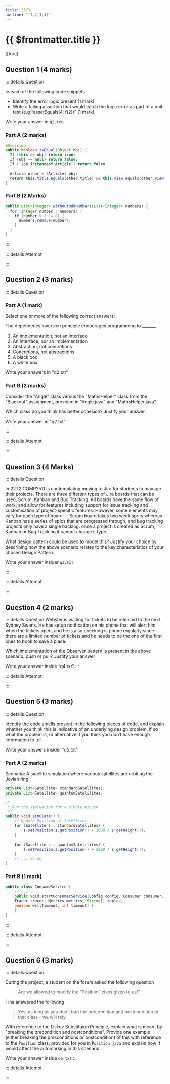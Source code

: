```yaml
---
title: 23T3
outline: "[1,2,3,4]"
---
```

<script setup>
import Editor from '../components/Editor.vue'
</script>

# {{ $frontmatter.title }}

[[toc]]
## Question 1 (4 marks) 
::: details Question

In each of the following code snippets

- Identify the error logic present (1 mark)
- Write a failing assertion that would catch the logic error as part of a unit test (e.g “assetEquals(4, f(2))” (1 mark)

Write your answer in `q1.txt`.
### Part A (2 marks)

~~~java
@Override
public boolean isEqual(Object obj) {
  If (this == obj) return true;
  If (obj == null) return false;
  If (!(ob instanceof Article)) return false;

  Article other = (Article) obj;
  return this.title.equals(other.title) && this.view.equals(other.view);
}
~~~
### Part B (2 Marks)

~~~java
public List<Integer> withoutOddNumbers(List<Integer> numbers) {
  for (Integer number : numbers) {
    if (number % 2 != 0) {
      numbers.remove(number);
    }
  }
}
~~~

:::

::: details Attempt

<Editor storageKey="23T2-q1" />

:::

## Question 2 (3 marks)

::: details Question
### Part A (1 mark)

Select one or more of the following correct answers:

The dependency inversion principle encourages programming to _______

1. An implementation, not an interface
2. An interface, nor an implementation
3. Abstraction, not concretions
4. Concretions, not abstractions
5. A black box
6. A white box

Write your answers in "q2.txt"
### Part B (2 marks)

Consider the "Angle" class versus the "MathsHelper" class from the "Blackout" assignment, provided in "Angle.java" and "MathsHelper.java"

Which class do you think has better cohesion? Justify your answer.

Write your answer in "q2.txt"

:::  

::: details Attempt

<Editor storageKey="23T2-q2" />

:::
## Question 3 (4 Marks)

::: details Question

In 22T2 COMP2511 is contemplating moving to Jira for students to manage their projects. There are three different types of Jira boards that can be used: Scrum, Kanban and Bug Tracking. All boards have the same flow of work, and allow for features including support for issue tracking and customisation of project-specific features. However, some elements may vary for each type of board — Scrum board takes two week sprits whereas Kanban has a series of epics that are progressed through, and bug tracking projects only have a single backlog. once a project is created as Scrum, Kanban or Bug Tracking it cannot change it type.

What design pattern could be used to model this? Justify your choice by describing how the above scenario relates to the key characteristics of your chosen Design Pattern.

Write your answer insider `q3.txt`

:::  

::: details Attempt

<Editor storageKey="23T2-q3" />

:::

## Question 4 (2 marks)

  ::: details Question
Webster is waiting for tickets to be released to the next Sydney Swans. He has setup notification on his phone that will alert him when the tickets open, and he is also checking is phone regularly since there are a limited number of tickets and he needs to be the one of the first ones to book to save a place.

Which implementation of the Observer pattern is present in the above scenario, push or pull? Justify your answer

Write your answer inside “q4.txt”
:::


::: details Attempt

<Editor storageKey="23T2-q4" />

:::

## Question 5 (3 marks)

::: details Question

Identify the code smells present in the following pieces of code, and explain whether you think this is indicative of an underlying design problem, if so what the problem is, or alternative if you think you don’t have enough information to tell.

Write your answers insider “q5.txt”

### Part A (2 marks)
Scenario: A satellite simulation where various satellites are orbiting the Jovian ring.
~~~java
private List<Satellite> standardSatellites;
private List<Satellite> quantumSatelilites;

/*
 * Run the simluation for a single minute
 */
public void simulate() {
	// Update Position of Satellites
	for (Satellite s : standardSatellites) {
		s.setPosition(s.getPosition() + 3000 / s.getHeight());
	}
	
	for (Satellite s : quantumSatelilites) {
		s.setPosition(s.getPosition() + 2000 / s.getHeight());
	}
	// ... so on
}
~~~

### Part B (1 mark)
~~~java
public class ConsumeService {
	// ...
	public void startConsumerService(Config config, Consumer consumer, Logger logger,
	Tracer tracer, Metrics metrics, String[] topics,
	boolean willTimeout, int timeout) {
	}
}
~~~
:::

::: details Attempt

<Editor storageKey="23T2-q5" />

:::

## Question 6 (3 marks)

::: details Question

During the project, a student on the forum asked the following question

> Are we allowed to modify the “Position” class given to us!”

Tina answered the following

> Yes, as long as you don’t ban the precondition and postcondition of that class - we will rely

With reference to the Liskov Substituion Principle, explain what is meant by "breaking the precondition and postconditions". Provide one example (either breaking the presconditions or postcondition) of this with reference to the `Position` class, provided for you in `Position.java` and explain how it would affect the automarking in this scenario.

Write your answer inside `q6.txt`
:::

::: details Attempt

<Editor storageKey="23T2-q6" />

:::